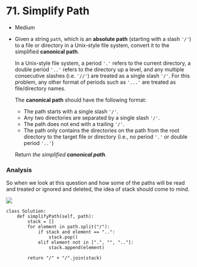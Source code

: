 # 71. Simplify Path

* Medium
*   Given a string `path`, which is an **absolute path** (starting with a slash `'/'`) to a file or directory in a Unix-style file system, convert it to the simplified **canonical path**.

    In a Unix-style file system, a period `'.'` refers to the current directory, a double period `'..'` refers to the directory up a level, and any multiple consecutive slashes (i.e. `'//'`) are treated as a single slash `'/'`. For this problem, any other format of periods such as `'...'` are treated as file/directory names.

    The **canonical path** should have the following format:

    * The path starts with a single slash `'/'`.
    * Any two directories are separated by a single slash `'/'`.
    * The path does not end with a trailing `'/'`.
    * The path only contains the directories on the path from the root directory to the target file or directory (i.e., no period `'.'` or double period `'..'`)

    Return _the simplified **canonical path**_.

### Analysis&#x20;

So when we look at this question and how some of the paths will be read and treated or ignored and deleted, the idea of stack should come to mind.&#x20;

![](<../../../../.gitbook/assets/image (83).png>)

```
class Solution:
    def simplifyPath(self, path):
        stack = []
        for element in path.split("/"):
            if stack and element == "..":
                stack.pop()
            elif element not in [".", "", ".."]:
                stack.append(element)
                
        return "/" + "/".join(stack)
```
